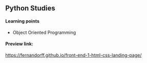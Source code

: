 ## Python Studies

#### Learning points 
- Object Oriented Programming

#### Preview link:
https://fernandorff.github.io/front-end-1-html-css-landing-page/
